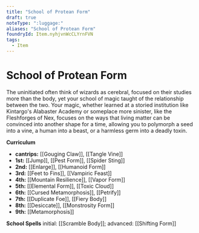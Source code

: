 ```yaml
---
title: "School of Protean Form"
draft: true
noteType: ":luggage:"
aliases: "School of Protean Form"
foundryId: Item.nyhjvnWcCLYrnFVN
tags:
  - Item
---
```


# School of Protean Form

The uninitiated often think of wizards as cerebral, focused on their studies more than the body, yet your school of magic taught of the relationship between the two. Your magic, whether learned at a storied institution like Kintargo's Alabaster Academy or someplace more sinister, like the Fleshforges of Nex, focuses on the ways that living matter can be convinced into another shape for a time, allowing you to polymorph a seed into a vine, a human into a beast, or a harmless germ into a deadly toxin.

**Curriculum**

*   **cantrips:** [[Gouging Claw]], [[Tangle Vine]]
*   **1st:** [[Jump]], [[Pest Form]], [[Spider Sting]]
*   **2nd:** [[Enlarge]], [[Humanoid Form]]
*   **3rd:** [[Feet to Fins]], [[Vampiric Feast]]
*   **4th:** [[Mountain Resilience]], [[Vapor Form]]
*   **5th:** [[Elemental Form]], [[Toxic Cloud]]
*   **6th:** [[Cursed Metamorphosis]], [[Petrify]]
*   **7th:** [[Duplicate Foe]], [[Fiery Body]]
*   **8th:** [[Desiccate]], [[Monstrosity Form]]
*   **9th:** [[Metamorphosis]]

**School Spells** initial: [[Scramble Body]]; advanced: [[Shifting Form]]
